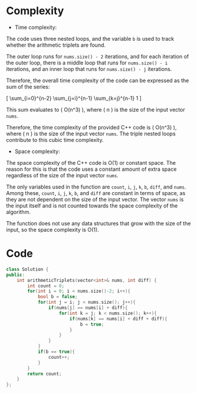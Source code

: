 # Complexity

- Time complexity:
<!-- Add your time complexity here, e.g. $$O(n)$$ -->
The code uses three nested loops, and the variable `b` is used to track whether the arithmetic triplets are found.

The outer loop runs for `nums.size() - 2` iterations, and for each iteration of the outer loop, there is a middle loop that runs for `nums.size() - i` iterations, and an inner loop that runs for `nums.size() - j` iterations.

Therefore, the overall time complexity of the code can be expressed as the sum of the series:

\[ \sum_{i=0}^{n-2} \sum_{j=i}^{n-1} \sum_{k=j}^{n-1} 1 \]

This sum evaluates to \( O(n^3) \), where \( n \) is the size of the input vector `nums`.

Therefore, the time complexity of the provided C++ code is \( O(n^3) \), where \( n \) is the size of the input vector `nums`. The triple nested loops contribute to this cubic time complexity.

- Space complexity:
<!-- Add your space complexity here, e.g. $$O(n)$$ -->
The space complexity of the C++ code is O(1) or constant space. The reason for this is that the code uses a constant amount of extra space regardless of the size of the input vector `nums`.

The only variables used in the function are `count`, `i`, `j`, `k`, `b`, `diff`, and `nums`. Among these, `count`, `i`, `j`, `k`, `b`, and `diff` are constant in terms of space, as they are not dependent on the size of the input vector. The vector `nums` is the input itself and is not counted towards the space complexity of the algorithm.

The function does not use any data structures that grow with the size of the input, so the space complexity is O(1).

# Code

```C++ []
class Solution {
public:
    int arithmeticTriplets(vector<int>& nums, int diff) {
        int count = 0;
        for(int i = 0; i < nums.size()-2; i++){
            bool b = false;
            for(int j = i; j < nums.size(); j++){
                if(nums[j] == nums[i] + diff){
                    for(int k = j; k < nums.size(); k++){
                        if(nums[k] == nums[i] + diff + diff){
                            b = true;
                        }
                    }
                }
            }
            if(b == true){
                count++;
            }
        }
        return count;
    }
};
```
